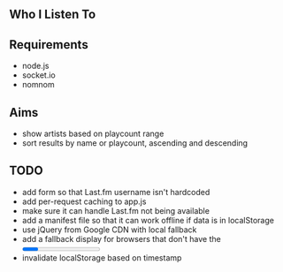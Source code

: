 Who I Listen To
---------------

Requirements
------------
- node.js
- socket.io
- nomnom

Aims
----
- show artists based on playcount range
- sort results by name or playcount, ascending and descending

TODO
----
- add form so that Last.fm username isn't hardcoded
- add per-request caching to app.js
- make sure it can handle Last.fm not being available
- add a manifest file so that it can work offline if data is in localStorage
- use jQuery from Google CDN with local fallback
- add a fallback display for browsers that don't have the <progress> element
- invalidate localStorage based on timestamp